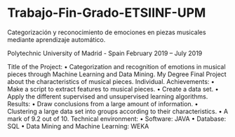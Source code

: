 # Trabajo-Fin-Grado-ETSIINF-UPM
Categorización y reconocimiento de emociones en piezas musicales mediante aprendizaje automático.


Polytechnic University of Madrid - Spain
February 2019 – July 2019

Title of the Project:
•	Categorization and recognition of emotions in musical pieces through Machine Learning and Data Mining. My Degree Final Project about the characteristics of musical pieces. Individual.
Achievements:
•	Make a script to extract features to musical pieces.
•	Create a data set.
•	Apply the different supervised and unsupervised learning algorithms.
Results: 
•	Draw conclusions from a large amount of information.
•	Clustering a large data set into groups according to their characteristics.
•	A mark of 9.2 out of 10.
Technical environment:
•	Software: JAVA
•	Database: SQL
•	Data Mining and Machine Learning: WEKA
